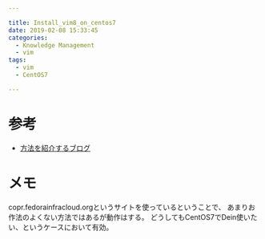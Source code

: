 ```yaml
---

title: Install_vim8_on_centos7
date: 2019-02-08 15:33:45
categories:
  - Knowledge Management
  - vim
tags:
  - vim
  - CentOS7

---
```


# 参考

* [方法を紹介するブログ]

[方法を紹介するブログ]: http://www.yukihisa08.com/archives/9683122.html

# メモ

copr.fedorainfracloud.orgというサイトを使っているということで、
あまりお作法のよくない方法ではあるが動作はする。
どうしてもCentOS7でDein使いたい、というケースにおいて有効。
